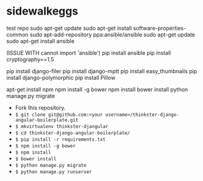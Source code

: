 # sidewalkeggs
test repo
sudo apt-get update
sudo apt-get install software-properties-common
sudo apt-add-repository ppa:ansible/ansible
sudo apt-get update
sudo apt-get install ansible


(ISSUE WITH cannot import 'ansible')
pip install ansible
pip install cryptography==1.5









pip install django-filer
pip install django-mptt
pip install easy_thumbnails
pip install django-polymorphic
pip install Pillow


apt-get install npm
npm install -g bower
npm install
bower install
python manage.py migrate

* Fork this repository.
* `$ git clone git@github.com:<your username>/thinkster-django-angular-boilerplate.git`
* `$ mkvirtualenv thinkster-djangular`
* `$ cd thinkster-django-angular-boilerplate/`
* `$ pip install -r requirements.txt`
* `$ npm install -g bower`
* `$ npm install`
* `$ bower install`
* `$ python manage.py migrate`
* `$ python manage.py runserver`
